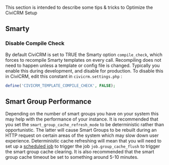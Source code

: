 This section is intended to describe some tips & tricks to Optimize the CiviCRM Setup

## Smarty

### Disable Compile Check

By default CiviCRM is set to TRUE the Smarty option `compile_check`, which forces to recompile Smarty templates on every call.
Recompiling does not need to happen unless a template or config file is changed. Typically you enable this during development, and disable for production.
To disable this in CiviCRM, edit this constant in `civicrm.settings.php` :

```php
define('CIVICRM_TEMPLATE_COMPILE_CHECK', FALSE);
```

## Smart Group Performance

Depending on the number of smart groups you have on your system this may help with the performance of your instance. It is recommended that you set the `smart_group_cache_refresh_mode` to be deterministic rather than opportunistic. The latter will cause Smart Groups to be rebuilt during an HTTP request on certain areas of the system which may slow down user experience. Deterministic cache refreshing will mean that you will need to set up a [scheduled job](../setup/jobs.md) to trigger the job `job.group_cache_flush` to trigger the smart group cache clearing. It is also recommended that the smart group cache timeout be set to something around 5-10 minutes.
